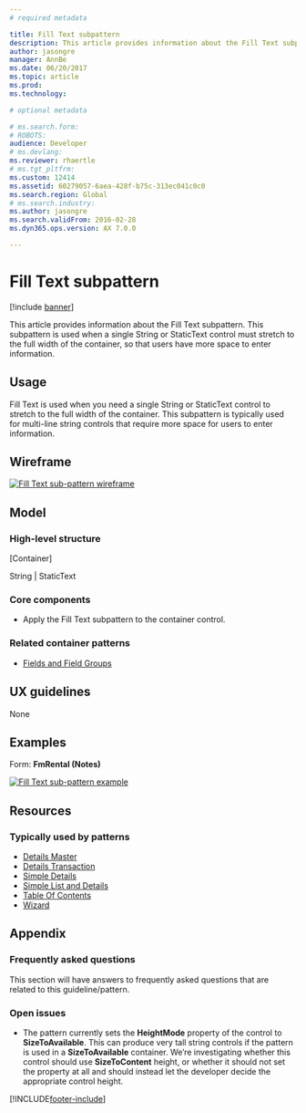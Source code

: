 ```yaml
---
# required metadata

title: Fill Text subpattern
description: This article provides information about the Fill Text subpattern.
author: jasongre
manager: AnnBe
ms.date: 06/20/2017
ms.topic: article
ms.prod: 
ms.technology: 

# optional metadata

# ms.search.form: 
# ROBOTS: 
audience: Developer
# ms.devlang: 
ms.reviewer: rhaertle
# ms.tgt_pltfrm: 
ms.custom: 12414
ms.assetid: 60279057-6aea-428f-b75c-313ec041c0c0
ms.search.region: Global
# ms.search.industry: 
ms.author: jasongre
ms.search.validFrom: 2016-02-28
ms.dyn365.ops.version: AX 7.0.0

---
```


# Fill Text subpattern

[!include [banner](../includes/banner.md)]

This article provides information about the Fill Text subpattern. This subpattern is used when a single String or StaticText control must stretch to the full width of the container, so that users have more space to enter information.

Usage
-----

Fill Text is used when you need a single String or StaticText control to stretch to the full width of the container. This subpattern is typically used for multi-line string controls that require more space for users to enter information.

## Wireframe

[![Fill Text sub-pattern wireframe](./media/filltext1.png)](./media/filltext1.png)

## Model
### High-level structure

[Container]

String | StaticText

### Core components

-   Apply the Fill Text subpattern to the container control.

### Related container patterns

-   [Fields and Field Groups](fields-field-groups-subpattern.md)

## UX guidelines
None

## Examples
Form: **FmRental (Notes)** 

[![Fill Text sub-pattern example](./media/filltext2.png)](./media/filltext2.png)

## Resources
### Typically used by patterns

-   [Details Master](details-master-form-pattern.md)
-   [Details Transaction](details-transaction-form-pattern.md)
-   [Simple Details](simple-details-form-pattern.md)
-   [Simple List and Details](simple-list-details-form-pattern.md)
-   [Table Of Contents](table-of-contents-form-pattern.md)
-   [Wizard](wizard-form-pattern.md)

## Appendix
### Frequently asked questions

This section will have answers to frequently asked questions that are related to this guideline/pattern.

### Open issues

-   The pattern currently sets the **HeightMode** property of the control to **SizeToAvailable**. This can produce very tall string controls if the pattern is used in a **SizeToAvailable** container. We’re investigating whether this control should use **SizeToContent** height, or whether it should not set the property at all and should instead let the developer decide the appropriate control height.






[!INCLUDE[footer-include](../../../includes/footer-banner.md)]